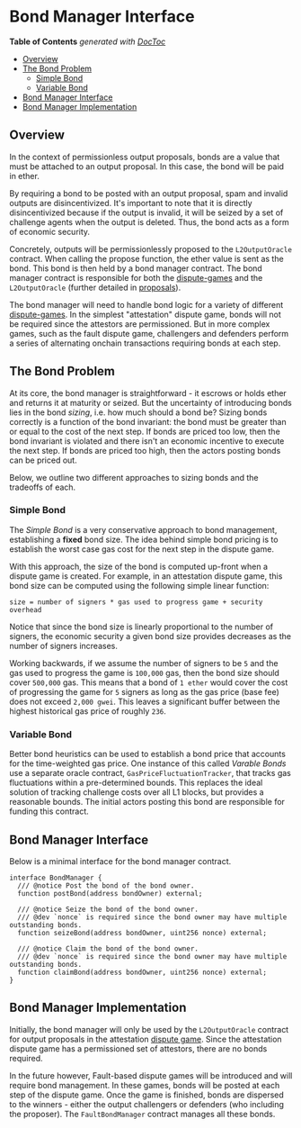 # Bond Manager Interface

<!-- START doctoc generated TOC please keep comment here to allow auto update -->
<!-- DON'T EDIT THIS SECTION, INSTEAD RE-RUN doctoc TO UPDATE -->
**Table of Contents**  *generated with [DocToc](https://github.com/thlorenz/doctoc)*

- [Overview](#overview)
- [The Bond Problem](#the-bond-problem)
  - [Simple Bond](#simple-bond)
  - [Variable Bond](#variable-bond)
- [Bond Manager Interface](#bond-manager-interface)
- [Bond Manager Implementation](#bond-manager-implementation)

<!-- END doctoc generated TOC please keep comment here to allow auto update -->

## Overview

In the context of permissionless output proposals, bonds are a value that must
be attached to an output proposal. In this case, the bond will be paid in ether.

By requiring a bond to be posted with an output proposal, spam and invalid outputs
are disincentivized. It's important to note that it is directly disincentivized
because if the output is invalid, it will be seized by a set of challenge agents
when the output is deleted. Thus, the bond acts as a form of economic security.

Concretely, outputs will be permissionlessly proposed to the `L2OutputOracle` contract.
When calling the propose function, the ether value is sent as the bond. This bond is
then held by a bond manager contract. The bond manager contract is responsible for
both the [dispute-games](./dispute-game.md) and the `L2OutputOracle` (further detailed
in [proposals](./proposals.md)).

The bond manager will need to handle bond logic for a variety of different
[dispute-games](./dispute-game-interface.md). In the simplest "attestation" dispute game,
bonds will not be required since the attestors are permissioned. But in more complex games,
such as the fault dispute game, challengers and defenders perform a series of
alternating onchain transactions requiring bonds at each step.

## The Bond Problem

At its core, the bond manager is straightforward - it escrows or holds ether and returns
it at maturity or seized. But the uncertainty of introducing bonds lies in the
bond _sizing_, i.e. how much should a bond be? Sizing bonds correctly is a function of
the bond invariant: the bond must be greater than or equal to the cost of the next step.
If bonds are priced too low, then the bond invariant is violated and there isn't an economic
incentive to execute the next step. If bonds are priced too high, then the actors posting
bonds can be priced out.

Below, we outline two different approaches to sizing bonds and the tradeoffs of each.

### Simple Bond

The _Simple Bond_ is a very conservative approach to bond management, establishing a **fixed** bond
size. The idea behind simple bond pricing is to establish the worst case gas cost for
the next step in the dispute game.

With this approach, the size of the bond is computed up-front when a dispute game is created.
For example, in an attestation dispute game, this bond size can be computed using the following
simple linear function:
```
size = number of signers * gas used to progress game + security overhead
```

Notice that since the bond size is linearly proportional to the number of signers, the economic
security a given bond size provides decreases as the number of signers increases.

Working backwards, if we assume the number of signers to be `5` and the gas used to progress
the game is `100,000` gas, then the bond size should cover `500,000` gas. This means that a bond
of `1 ether` would cover the cost of progressing the game for `5` signers as long as the gas price
(base fee) does not exceed `2,000 gwei`. This leaves a significant buffer between the highest
historical gas price of roughly `236`.

### Variable Bond

Better bond heuristics can be used to establish a bond price that accounts for
the time-weighted gas price. One instance of this called _Varable Bonds_ use a
separate oracle contract, `GasPriceFluctuationTracker`, that tracks gas fluctuations
within a pre-determined bounds. This replaces the ideal solution of tracking
challenge costs over all L1 blocks, but provides a reasonable bounds. The initial
actors posting this bond are responsible for funding this contract.

## Bond Manager Interface

Below is a minimal interface for the bond manager contract.

```solidity
interface BondManager {
  /// @notice Post the bond of the bond owner.
  function postBond(address bondOwner) external;

  /// @notice Seize the bond of the bond owner.
  /// @dev `nonce` is required since the bond owner may have multiple outstanding bonds.
  function seizeBond(address bondOwner, uint256 nonce) external;

  /// @notice Claim the bond of the bond owner.
  /// @dev `nonce` is required since the bond owner may have multiple outstanding bonds.
  function claimBond(address bondOwner, uint256 nonce) external;
}
```

## Bond Manager Implementation

Initially, the bond manager will only be used by the `L2OutputOracle` contract
for output proposals in the attestation [dispute game](./dispute-game.md). Since
the attestation dispute game has a permissioned set of attestors, there are no
bonds required.

In the future however, Fault-based dispute games will be introduced and will
require bond management. In these games, bonds will be posted at each step of
the dispute game. Once the game is finished, bonds are dispersed to the
winners - either the output challengers or defenders (who including the proposer).
The `FaultBondManager` contract manages all these bonds.
